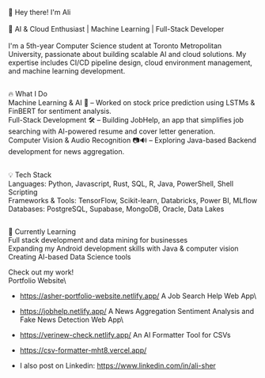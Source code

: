 👋 Hey there! I'm Ali\
\
🚀 AI & Cloud Enthusiast | Machine Learning | Full-Stack Developer\
\
I'm a 5th-year Computer Science student at Toronto Metropolitan University, passionate about building scalable AI and cloud solutions. My expertise includes CI/CD pipeline design, cloud environment management, and machine learning development.
##
🔥 What I Do\
Machine Learning & AI 🤖 – Worked on stock price prediction using LSTMs & FinBERT for sentiment analysis.\
Full-Stack Development 🛠️ – Building JobHelp, an app that simplifies job searching with AI-powered resume and cover letter generation.\
Computer Vision & Audio Recognition 📷🔊 – Exploring Java-based Backend development for news aggregation.
##
💡 Tech Stack\
Languages: Python, Javascript, Rust, SQL, R, Java, PowerShell, Shell Scripting\
Frameworks & Tools: TensorFlow, Scikit-learn, Databricks, Power BI, MLflow\
Databases: PostgreSQL, Supabase, MongoDB, Oracle, Data Lakes
##
🌱 Currently Learning\
Full stack development and data mining for businesses\
Expanding my Android development skills with Java & computer vision\
Creating AI-based Data Science tools

Check out my work!\
Portfolio Website\
- https://asher-portfolio-website.netlify.app/
A Job Search Help Web App\
- https://jobhelp.netlify.app/
A News Aggregation Sentiment Analysis and Fake News Detection Web App\
- https://verinew-check.netlify.app/
An AI Formatter Tool for CSVs
- https://csv-formatter-mht8.vercel.app/

- I also post on Linkedin: https://www.linkedin.com/in/ali-sher
